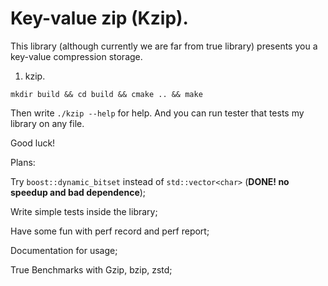 # Key-value zip (Kzip).

This library (although currently we are far from true library) presents you a key-value compression storage.

1) kzip.

`mkdir build && cd build && cmake .. && make`

Then write `./kzip --help` for help. And you can run tester that tests my library on any file.

Good luck!

Plans:

Try `boost::dynamic_bitset` instead of `std::vector<char>` (**DONE! no speedup and bad dependence**);

Write simple tests inside the library;

Have some fun with perf record and perf report;

Documentation for usage;

True Benchmarks with Gzip, bzip, zstd;
